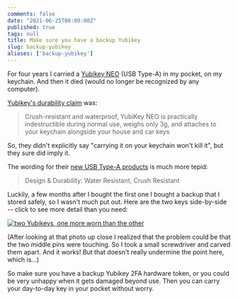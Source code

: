 ```yaml
---
comments: false
date: "2021-06-25T00:00:00Z"
published: true
tags: null
title: Make sure you have a backup Yubikey
slug: backup-yubikey
aliases: ['backup-yubikey']
---
```


For four years I carried a [Yubikey NEO](https://support.yubico.com/hc/en-us/articles/360013714579-YubiKey-NEO) (USB Type-A) in my pocket, on my keychain. And then it died (would no longer be recognized by any computer).

[Yubikey's durability claim](https://web.archive.org/web/20170212170854/https://www.yubico.com/products/yubikey-hardware/yubikey-neo) was:

> Crush-resistant and waterproof, YubiKey NEO is practically indestructible during normal use, weighs only 3g, and attaches to your keychain alongside your house and car keys

So, they didn't explicitly say "carrying it on your keychain won't kill it", but they sure did imply it.

The wording for their [new USB Type-A products](https://www.yubico.com/ca/product/yubikey-5-nfc/) is much more tepid:

> Design & Durability: Water Resistant, Crush Resistant

Luckily, a few months after I bought the first one I bought a backup that I stored safely, so I wasn't much put out. Here are the two keys side-by-side -- click to see more detail than you need:

<a href="/img/blog/yubikeys.jpg">
  <img src="/img/blog/yubikeys.jpg" alt="two Yubikeys, one more worn than the other">
</a>

(After looking at that photo up close I realized that the problem could be that the two middle pins were touching. So I took a small screwdriver and carved them apart. And it works! But that doesn't really undermine the point here, which is...)

So make sure you have a backup Yubikey 2FA hardware token, or you could be very unhappy when it gets damaged beyond use. Then you can carry your day-to-day key in your pocket without worry.
